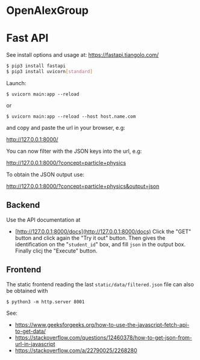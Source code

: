 # OpenAlexGroup
# Fast API
See install options and usage at: https://fastapi.tiangolo.com/
```bash
$ pip3 install fastapi
$ pip3 install uvicorn[standard]
```

Launch:
```
$ uvicorn main:app --reload
```
or
```
$ uvicorn main:app --reload --host host.name.com
```

and copy and paste the url in your browser, e.g:

http://127.0.0.1:8000/

You can now filter with the JSON keys into the url, e.g:

http://127.0.0.1:8000/?concept=particle+physics

To obtain the JSON output use:

http://127.0.0.1:8000/?concept=particle+physics&output=json


## Backend
Use the API documentation at 
* [http://127.0.0.1:8000/docs](http://127.0.0.1:8000/docs)
Click the "GET" button and click again the "Try it out" button. Then gives the identification on the "`student_id`" box, and fill `json` in the output box. Finally clicj the "Execute" button.

## Frontend
The static frontend reading the last `static/data/filtered.json` file can also be obtained with
```
$ python3 -m http.server 8001
```

See:
* https://www.geeksforgeeks.org/how-to-use-the-javascript-fetch-api-to-get-data/
* https://stackoverflow.com/questions/12460378/how-to-get-json-from-url-in-javascript
* https://stackoverflow.com/a/22790025/2268280
